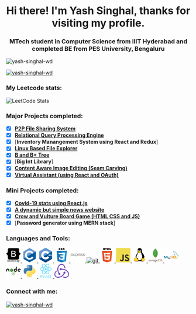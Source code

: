 <h1 align="center">Hi there! I'm Yash Singhal, thanks for visiting my profile.</h1>
<h3 align="center">MTech student in Computer Science from IIIT Hyderabad and completed BE from PES University, Bengaluru</h3>

<p align="left"> <img src="https://komarev.com/ghpvc/?username=yash-singhal-wd&label=Profile%20views&color=0e75b6&style=flat" alt="yash-singhal-wd" /> </p>

<p align="left"> <a href="https://github.com/ryo-ma/github-profile-trophy"><img src="https://github-profile-trophy.vercel.app/?username=yash-singhal-wd" alt="yash-singhal-wd" /></a> </p>


<h3 align="left">My Leetcode stats:</h3>

![LeetCode Stats](https://leetcard.jacoblin.cool/yash_singhal_?theme=dark&font=Convergence&ext=heatmap)

### Major Projects completed:
- [x] [**P2P File Sharing System**](https://github.com/yash-singhal-wd/P2P_file)
- [x] [**Relational Query Processing Engine**](https://github.com/yash-singhal-wd/Query-processing_engine)
- [x] [**Inventory Manangement System using React and Redux**]
- [x] [**Linux Based File Explorer**](https://github.com/yash-singhal-wd/Linux-Based-File-Explorer)
- [x] [**B and B+ Tree**](https://github.com/yash-singhal-wd/DBMS_Index_Implementation)
- [x] [**Big Int Library**]
- [x] [**Content Aware Image Editing (Seam Carving)**](https://github.com/yash-singhal-wd/Seam-Carving)
- [x] [**Virtual Assistant (using React and OAuth)**](https://github.com/yash-singhal-wd/6_Virtual_Assistant)

### Mini Projects completed:
- [x] [**Covid-19 stats using React.js**](https://github.com/yash-singhal-wd/Covid-19-stats)
- [x] [**A dynamic but simple news website**](https://github.com/yash-singhal-wd/Dynamic_news_website)
- [x] [**Crow and Vulture Board Game (HTML CSS and JS)**](https://github.com/yash-singhal-wd/Kaooa-Board-game-)
- [x] [**Password generator using MERN stack**] 

<h3 align="left">Languages and Tools:</h3>
<p align="left"> <a href="https://getbootstrap.com" target="_blank" rel="noreferrer"> <img src="https://raw.githubusercontent.com/devicons/devicon/master/icons/bootstrap/bootstrap-plain-wordmark.svg" alt="bootstrap" width="40" height="40"/> </a> <a href="https://www.cprogramming.com/" target="_blank" rel="noreferrer"> <img src="https://raw.githubusercontent.com/devicons/devicon/master/icons/c/c-original.svg" alt="c" width="40" height="40"/> </a> <a href="https://www.w3schools.com/cpp/" target="_blank" rel="noreferrer"> <img src="https://raw.githubusercontent.com/devicons/devicon/master/icons/cplusplus/cplusplus-original.svg" alt="cplusplus" width="40" height="40"/> </a> <a href="https://www.w3schools.com/css/" target="_blank" rel="noreferrer"> <img src="https://raw.githubusercontent.com/devicons/devicon/master/icons/css3/css3-original-wordmark.svg" alt="css3" width="40" height="40"/> </a> <a href="https://expressjs.com" target="_blank" rel="noreferrer"> <img src="https://raw.githubusercontent.com/devicons/devicon/master/icons/express/express-original-wordmark.svg" alt="express" width="40" height="40"/> </a> <a href="https://git-scm.com/" target="_blank" rel="noreferrer"> <img src="https://www.vectorlogo.zone/logos/git-scm/git-scm-icon.svg" alt="git" width="40" height="40"/> </a> <a href="https://www.w3.org/html/" target="_blank" rel="noreferrer"> <img src="https://raw.githubusercontent.com/devicons/devicon/master/icons/html5/html5-original-wordmark.svg" alt="html5" width="40" height="40"/> </a> <a href="https://developer.mozilla.org/en-US/docs/Web/JavaScript" target="_blank" rel="noreferrer"> <img src="https://raw.githubusercontent.com/devicons/devicon/master/icons/javascript/javascript-original.svg" alt="javascript" width="40" height="40"/> </a> <a href="https://www.linux.org/" target="_blank" rel="noreferrer"> <img src="https://raw.githubusercontent.com/devicons/devicon/master/icons/linux/linux-original.svg" alt="linux" width="40" height="40"/> </a> <a href="https://www.mongodb.com/" target="_blank" rel="noreferrer"> <img src="https://raw.githubusercontent.com/devicons/devicon/master/icons/mongodb/mongodb-original-wordmark.svg" alt="mongodb" width="40" height="40"/> </a> <a href="https://www.mysql.com/" target="_blank" rel="noreferrer"> <img src="https://raw.githubusercontent.com/devicons/devicon/master/icons/mysql/mysql-original-wordmark.svg" alt="mysql" width="40" height="40"/> </a> <a href="https://nodejs.org" target="_blank" rel="noreferrer"> <img src="https://raw.githubusercontent.com/devicons/devicon/master/icons/nodejs/nodejs-original-wordmark.svg" alt="nodejs" width="40" height="40"/> </a> <a href="https://www.python.org" target="_blank" rel="noreferrer"> <img src="https://raw.githubusercontent.com/devicons/devicon/master/icons/python/python-original.svg" alt="python" width="40" height="40"/> </a> <a href="https://reactjs.org/" target="_blank" rel="noreferrer"> <img src="https://raw.githubusercontent.com/devicons/devicon/master/icons/react/react-original-wordmark.svg" alt="react" width="40" height="40"/> </a> <a href="https://redux.js.org" target="_blank" rel="noreferrer"> <img src="https://raw.githubusercontent.com/devicons/devicon/master/icons/redux/redux-original.svg" alt="redux" width="40" height="40"/> </a> </p>


<h3 align="left">Connect with me:</h3>
<p align="left">
<a href="https://linkedin.com/in/yash-singhal-wd" target="blank"><img align="center" src="https://raw.githubusercontent.com/rahuldkjain/github-profile-readme-generator/master/src/images/icons/Social/linked-in-alt.svg" alt="yash-singhal-wd" height="30" width="40" /></a>
</p>
